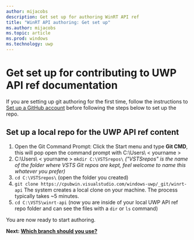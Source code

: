 ```yaml
---
author: mijacobs
description: Get set up for authoring WinRT API ref
title: "WinRT API authoring: Get set up"
ms.author: mijacobs
ms.topic: article
ms.prod: windows
ms.technology: uwp
---
```


# Get set up for contributing to UWP API ref documentation

If you are setting up git authoring for the first time, follow the instructions to [Set up a GitHub account](../../github-account.md) before following the steps below to set up the repo.


## Set up a local repo for the UWP API ref content
1. Open the Git Command Prompt: Click the Start menu and type **Git CMD**, this will pop open the command prompt with C:\Users\\ &lt; yourname &gt;
2. C:\Users\\ &lt; yourname &gt; `mkdir C:\VSTSrepos\`
*("VSTSrepos" is the name of the folder where VSTS Git repos are kept, feel welcome to name this whatever you prefer)*
3. `cd C:\VSTSrepos\` (open the folder you created)
4. `git clone https://cpubwin.visualstudio.com/windows-uwp/_git/winrt-api`
   	The system creates a local clone on your machine. The process typically takes ~5 minutes.
5. `cd C:\VSTS\winrt-api` (now you are inside of your local UWP API ref repo folder and can see the files with a `dir` or `ls` command)

You are now ready to start authoring.

**Next: [Which branch should you use?](branches.md)**
